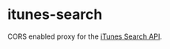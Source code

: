 # itunes-search

CORS enabled proxy for the [iTunes Search API](https://affiliate.itunes.apple.com/resources/documentation/itunes-store-web-service-search-api/).
